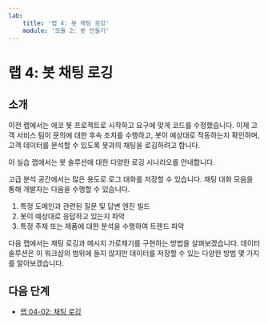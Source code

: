 ```yaml
---
lab:
    title: '랩 4: 봇 채팅 로깅'
    module: '모듈 2: 봇 만들기'
---
```


# 랩 4: 봇 채팅 로깅

## 소개

이전 랩에서는 에코 봇 프로젝트로 시작하고 요구에 맞게 코드를 수정했습니다.  이제 고객 서비스 팀이 문의에 대한 후속 조치를 수행하고, 봇이 예상대로 작동하는지 확인하며, 고객 데이터를 분석할 수 있도록 봇과의 채팅을 로깅하려고 합니다.

이 실습 랩에서는 봇 솔루션에 대한 다양한 로깅 시나리오를 안내합니다.

고급 분석 공간에서는 많은 용도로 로그 대화를 저장할 수 있습니다. 채팅 대화 모음을 통해 개발자는 다음을 수행할 수 있습니다.

1. 특정 도메인과 관련된 질문 및 답변 엔진 빌드
2. 봇이 예상대로 응답하고 있는지 파악
3. 특정 주제 또는 제품에 대한 분석을 수행하여 트렌드 파악

다음 랩에서는 채팅 로깅과 메시지 가로채기를 구현하는 방법을 살펴보겠습니다. 데이터 솔루션은 이 워크샵의 범위에 들지 않지만 데이터를 저장할 수 있는 다양한 방법 몇 가지를 알아보겠습니다.

## 다음 단계

-   [랩 04-02: 채팅 로깅](../Lab4-Log_Chat/02-Logging_Chat.md)
